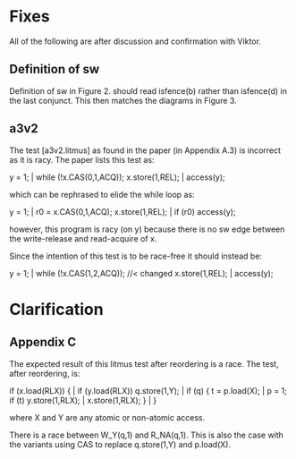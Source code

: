 # Fixes

All of the following are after discussion and confirmation with Viktor.

## Definition of sw

Definition of sw in Figure 2. should read isfence(b) rather than isfence(d) in
the last conjunct. This then matches the diagrams in Figure 3.

## a3v2

The test [a3v2.litmus] as found in the paper (in Appendix A.3) is incorrect as
it is racy. The paper lists this test as:

y = 1;          | while (!x.CAS(0,1,ACQ));
x.store(1,REL); | access(y);

which can be rephrased to elide the while loop as:

y = 1;          | r0 = x.CAS(0,1,ACQ);
x.store(1,REL); | if (r0) access(y);

however, this program is racy (on y) because there is no sw edge between the
write-release and read-acquire of x.

Since the intention of this test is to be race-free it should instead be:

y = 1;          | while (!x.CAS(1,2,ACQ)); //< changed
x.store(1,REL); | access(y);

# Clarification

## Appendix C

The expected result of this litmus test after reordering is a race.
The test, after reordering, is:

if (x.load(RLX)) {       | if (y.load(RLX))
  q.store(1,Y);          |   if (q) {
  t = p.load(X);         |     p = 1;
  if (t) y.store(1,RLX); |     x.store(1,RLX);
}                        |   }

where X and Y are any atomic or non-atomic access.

There is a race between W_Y(q,1) and R_NA(q,1). This is also the case with the
variants using CAS to replace q.store(1,Y) and p.load(X).
